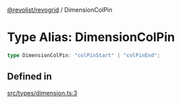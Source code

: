 [@revolist/revogrid](README.md) / DimensionColPin

# Type Alias: DimensionColPin

```ts
type DimensionColPin: "colPinStart" | "colPinEnd";
```

## Defined in

[src/types/dimension.ts:3](https://github.com/revolist/revogrid/blob/a84fead7f1878a976ea465cbf9b4f0472345b7b1/src/types/dimension.ts#L3)
